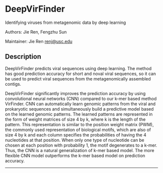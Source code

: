 # DeepVirFinder
Identifying viruses from metagenomic data by deep learning

Authors: Jie Ren, Fengzhu Sun

Maintainer: Jie Ren renj@usc.edu


Description
----------------

DeepVirFinder predicts viral sequences using deep learning. 
The method has good prediction accuracy for short and noval viral sequences, 
so it can be used to predict viral sequences from the metagenomically assembled contigs.

DeepVirFinder significantly improves the prediction accuracy by using convolutional neural networks (CNN) compared to our k-mer based method VirFinder.
CNN can automatically learn genomic patterns from the viral and prokaryotic sequences and simultaneously build a predictive model based on the learned genomic patterns. 
The learned patterns are represented in the form of weight matrices of size 4 by k, where k is the length of the pattern. 
This representation is similar to the position weight matrix (PWM), the commonly used representation of biological motifs, 
which are also of size 4 by k and each column specifies the probabilities of having the 4 nucleotides at that position.
When only one type of nucleotide can be chosen at each position with probability 1, the motif degenerates to a k-mer. 
Thus, the CNN is a natural generalization of k-mer based model. 
The more flexible CNN model outperforms the k-mer based model on prediction accuracy.


---------------

<!-- Copyright and License Information
-----------------------------------

Copyright (C) 2017 University of Southern California

Authors: Jie Ren, Fengzhu Sun

This program is freely available under the terms of the GNU General Public (version 3) as published by the Free Software Foundation (http://www.gnu.org/licenses/#GPL) for academic use. 

Commercial users should contact Dr. Sun at fsun@usc.edu, copyright at the University of Southern California. 

This program is distributed in the hope that it will be useful, but WITHOUT ANY WARRANTY; without even the implied warranty of MERCHANTABILITY or FITNESS FOR A PARTICULAR PURPOSE. See the GNU General Public License for more details. -->

<!--You should have received a copy of the GNU General Public License along with this program. If not, see http://www.gnu.org/licenses/.-->

